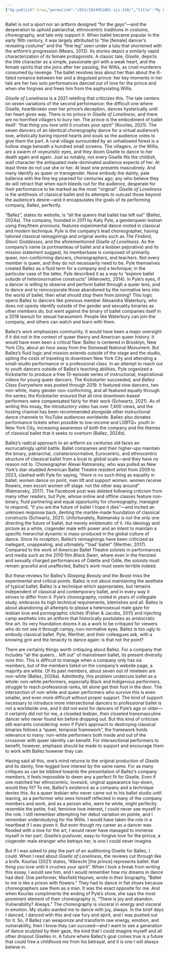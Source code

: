 ```yaml
---
{"dg-publish":true,"permalink":"/021/2024051001-sjs-310/","title":"My Lesbian Experience with “Giselle of Loneliness”","tags":["SJS310"],"created":"2024-09-26T18:33:41.000-07:00","updated":"2024-09-26T18:33:41.000-07:00"}
---
```


Ballet is not a sport nor an artform designed “for the gays”—and the desperation to uphold patriarchal, ethnocentric traditions in costume, choreography, and tale only support it. When ballet became popular in the early 19th century, it was largely attributed to “the \[female] dancer’s revealing costume” and the “fine leg” seen under a tutu that shortened with the artform’s progression (Mears, 2013). Its stories depict a similarly vapid characterization of its female protagonists. A classic tale, *Giselle*, depicts the title character as a simple, passionate girl with a weak heart, and the female spirits that she joins after her passing, the Willis, as cruel murderers consumed by revenge. The ballet revolves less about her than about the ill-fated romance between her and a disguised prince: her key moments in her tale are her two solo performances danced out of love for the prince and when she forgives and frees him from the asphyxiating Willis.

*Giselle of Loneliness* is a 2021 retelling that criticizes this. The tale centers on seven variations of the second performance: the difficult one where Giselle, heartbroken over her prince’s deception, dances hysterically until her heart gives way. There is no prince in *Giselle of Loneliness*, and there are no horrified villagers to bury her. The prince is the embodiment of ballet itself: “that thing you love until it crushes your spirit” (Kourlas, 2021). The seven dancers of an identical choreography dance for a virtual audience’s love, artistically baring injured hearts and souls so the audience votes to give them the part. A rural village surrounded by an unhallowed forest is a hollow stage beneath a hundred small screens. The villagers, or the Willis, are a swarm of voyeuristic eyes, and they doom Giselle to dance to her death again and again. Just as notably, not every Giselle fits the childish, waif character the antiquated male-dominated audience expects of her. At least three do not use she or her. At least one presents masculinely. And many identify as queer or transgender. None embody the dainty, pale ballerina with the fine leg yearned for centuries ago; any who believe they do will retract that when each bleeds out for the audience, desperate for their performance to be marked as the most “virginal”. *Giselle of Loneliness* is the antithesis of classical ballet and its attempts to outcast those beyond the audience’s desire—and it encapsulates the goals of its performing company, Ballez, perfectly.

“Ballez”, states its website, is “all the queers that ballet has left out” (Ballez, 2024a). The company, founded in 2011 by Katy Pyle, a genderqueer lesbian using they/them pronouns, features experimental dance rooted in classical and modern technique. Pyle is the company’s lead choreographer, having tailored classical reimaginings and original works such as *The Firebird*, *Slavic Goddesses*, and the aforementioned *Giselle of Loneliness*. As the company’s name (a portmanteau of ballet and a lesbian pejorative) and its mission statement suggest, its memberbase is composed of primarily queer, non-conforming dancers, choreographers, and teachers. Not every member is queer, and they do not necessarily need to be. Pyle themselves created Ballez as a fluid term for a company and a technique; in the particular case of the latter, Pyle described it as a way to “explore ballet outside of heteronormative constructs” (Alterowitz, 2014). In Pyle’s eyes, if a dancer is willing to observe and perform ballet through a queer lens, and to dance and to reincorporate those abandoned by the normative lens into the world of ballet, then what should stop them from joining? This logic opens Ballez to dancers like previous member Alexandra Waterbury, who does not openly identify outside of the gender and sexuality binaries as other members do, but went against the binary of ballet companies itself in a 2018 lawsuit for sexual harassment. People like Waterbury can join the company, and others can watch and learn with them.

Ballez’s work emphasizes community. It would have been a major oversight if it did not in the context of queer theory and American queer history. It would have even been a critical flaw: Ballez is centered in Brooklyn, New York City, about an hour away from the Stonewall National Monument. But Ballez’s fluid logic and mission extends outside of the stage and the studio, spiting the costs of traveling to downtown New York City and attending a small-studio performance or a professional class. In an attempt to reach out to youth dancers outside of Ballez’s teaching abilities, Pyle organized a Kickstarter to produce a free 13-episode series of instructional, inspirational videos for young queer dancers. The Kickstarter succeeded, and *Ballez Class Everywhere* was posted through 2019. It featured nine dancers, two non-white, many gender non-conforming, and all featured equally through the series; the Kickstarter ensured that all nine downtown-based performers were compensated fairly for their work (Schwartz, 2021). As of writing this essay, the introductory video has over 7,400 views, and the hosting channel has been recommended alongside other instructional dance channels to YouTube audiences worldwide. Ballez also donates performance tickets when possible to low-income and LGBTQ+ youth in New York City, increasing awareness of both the company and the themes of classical ballet that it seeks to overturn (Ballez, 2024b).

Ballez’s radical approach to an artform six centuries old faces an excruciatingly uphill battle. Ballet companies and their higher-ups maintain the binary, patriarchal, cisheteronormative, Eurocentric, and ethnocentric structure of classical ballet from a local to global scale—and they have no reason not to. Choreographer Alexei Ratmansky, who was pulled as New York’s star-studded American Ballet Theatre resident artist from 2009 to 2023, clashed with Pyle for saying, “there is no such thing as equality in ballet: women dance on point, men lift and support women. women receive flowers, men escort women off stage. not the other way around” (Ratmansky, 2017). The Facebook post was deleted following criticism from many other readers, but Pyle, whose online and offline classes feature non-binary, fluid partnering and equal opportunity for choreography, managed to respond, “if you are the future of ballet I hope it dies”—and incited an unknown response back, denting the marble-made foundation of classical constructs (Schwartz, 2021). Unfortunately, Ratmansky is not the only one directing the future of ballet, but merely emblematic of it. His ideology and picture as a white, cisgender male with power and an intent to maintain a specific hierarchal dynamic is mass-produced in the global culture of dance. Since its inception, Ballez’s reimaginings have been criticized as inelegant, unappealing, and ultimately “‘bad’ ballet” (Werther, 2017). Compared to the work of American Ballet Theatre soloists in performances and media such as the 2010 film *Black Swan*, where even in the frenzied and sexually charged performances of Odette and Odile, the soloists must remain graceful and unaffected, Ballez’s work must seem terrible indeed.

But these reviews for Ballez’s *Sleeping Beauty and the Beast* miss the experimental and critical points. Ballez is not about maintaining the aesthete of typical ballet; Ballez is a technique which appropriates, but remains independent of classical and contemporary ballet, and in every way it strives to differ from it. Pyle’s choreography, rooted in years of collegiate study, embraces its high technical requirements, blemishes and all. Ballez is about abandoning all attempts to please a heterosexual male gaze for lesbian love and pornographic clichés (Fisher & Jacobs, 2011) and injecting camp aesthetic into an artform that historically postulates as aristocratic fine art. Its very foundation dooms it as a work to be critiqued for viewers who do not see it through campy, non-normative eyes. Ballez is too ugly to embody classical ballet. Pyle, Werther, and their colleagues ask, with a knowing grin and the tenacity to dance again: is that not the point?

There are certainly things worth critiquing about Ballez. For a company that includes “all the queers… left out” of mainstream ballet, its present diversity runs thin. This is difficult to manage when a company only has six members, but of the members listed on the company’s website page, a majority are white. Of its past members, about seven out of nineteen are non-white (Ballez, 2024a). Admittedly, this problem undercuts ballet as a whole: non-white performers, especially Black and Indigenous performers, struggle to reach professional ranks, let alone get their foot in the door. The intersection of non-white and queer performers who survive this is even smaller, and even more difficult without proper support. The kind of support necessary to introduce more intersectional dancers to professional ballet is not a worldwide one, and it did not exist for dancers of Pyle’s age or older—it certainly did not for me, a closeted lesbian, then closeted transmasculine dancer who never found kin before dropping out. But this kind of criticism still warrants considering: even if Pyle’s approach to destroying classical binaries follows a “queer, temporal framework”, the framework holds relevance to many: non-white performers both inside and out of the crossover with queer identity can benefit. For intersectional performers to benefit, however, emphasis should be made to support and encourage them to work with Ballez however they can.

Having said all this, one’s mind returns to the original production of *Giselle* and its dainty, fine-legged love interest by the same name. For as many critiques as can be lobbied towards the presentation of Ballez’s company members, it feels impossible to deem any a perfect fit for Giselle. Even if one matched her ethnocentric, lovesick, virginal appearance top-down, would they fit? To me, Ballez’s existence as a company and a technique denies this. As a queer lesbian who never came out to his ballet studio until leaving, as a performer who sees himself reflected in many of the company members and work, and as a person who, were he white, might perfectly resemble the petite, frail, feminine love interest, I could never see myself in the role. I still remember attempting her debut variation en pointe, and I remember understudying for the Willis. I would have taken the role in a heartbeat if I was given it. But even though my career as a dancer was flooded with a love for the art, I would never have managed to immerse myself in her part. Giselle’s pushover, easy-to-forgive love for the prince, a cisgender male stranger who betrays her, is one I could never imagine.

But if I was asked to play the part of an auditioning Giselle for Ballez, I could. When I read about *Giselle of Loneliness*, the reviews cut through like a knife. Kourlas (2021) states, “Albrecht \[the prince] represents ballet: that thing you love until it crushes your spirit”. When I took a break from writing this essay, I would see him, and I would remember how my dreams in dance had died. One performer, Maxfield Haynes, wrote in their biography, “Ballet to me is like a prison with flowers.” They had to dance in flat shoes because choreographers saw them as a man. It was the exact opposite for me. And when Kourlas compliments the ending of Pyle’s show, she says the most prominent element of their choreography is, “There is joy and abandon. Vulnerability? Always.” The choreography is visceral in energy and visceral in emotion. My studio wanted me to dance with joy, always. In the brief days I danced, I danced with this and raw fury and spirit, and I was pushed out for it. So, if Ballez can weaponize and transform raw energy, emotion, and vulnerability, then I know they can succeed—and I want to see a generation of dance sculpted by their gaze, the kind that I could imagine myself and all other dropout Giselles in. A future where Ballez’s goal comes true is a future that could free a childhood me from his betrayal, and it is one I will always believe in.